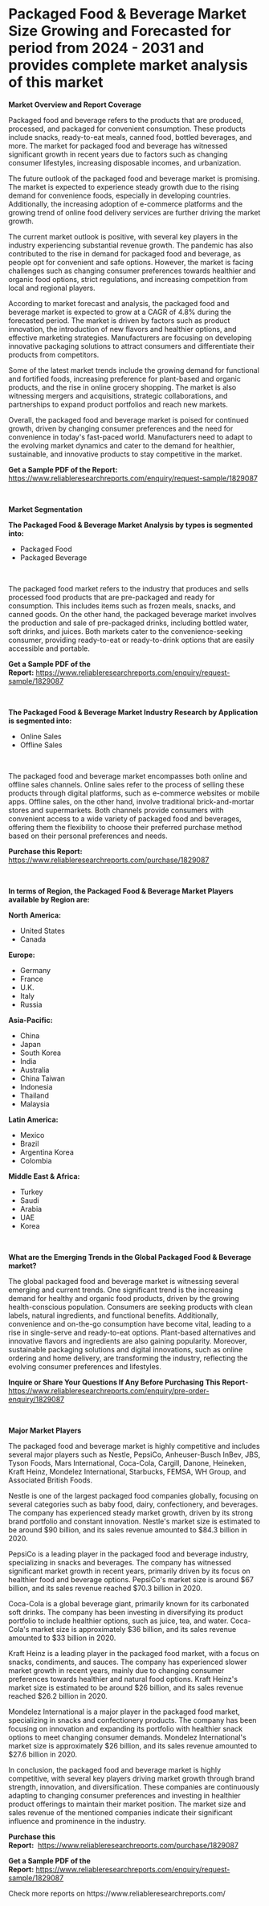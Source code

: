 <p><h1>Packaged Food & Beverage Market Size Growing and Forecasted for period from 2024 - 2031 and provides complete market analysis of this market</h1></p><p><strong>Market Overview and Report Coverage</strong></p>
<p><p>Packaged food and beverage refers to the products that are produced, processed, and packaged for convenient consumption. These products include snacks, ready-to-eat meals, canned food, bottled beverages, and more. The market for packaged food and beverage has witnessed significant growth in recent years due to factors such as changing consumer lifestyles, increasing disposable incomes, and urbanization.</p><p>The future outlook of the packaged food and beverage market is promising. The market is expected to experience steady growth due to the rising demand for convenience foods, especially in developing countries. Additionally, the increasing adoption of e-commerce platforms and the growing trend of online food delivery services are further driving the market growth.</p><p>The current market outlook is positive, with several key players in the industry experiencing substantial revenue growth. The pandemic has also contributed to the rise in demand for packaged food and beverage, as people opt for convenient and safe options. However, the market is facing challenges such as changing consumer preferences towards healthier and organic food options, strict regulations, and increasing competition from local and regional players.</p><p>According to market forecast and analysis, the packaged food and beverage market is expected to grow at a CAGR of 4.8% during the forecasted period. The market is driven by factors such as product innovation, the introduction of new flavors and healthier options, and effective marketing strategies. Manufacturers are focusing on developing innovative packaging solutions to attract consumers and differentiate their products from competitors.</p><p>Some of the latest market trends include the growing demand for functional and fortified foods, increasing preference for plant-based and organic products, and the rise in online grocery shopping. The market is also witnessing mergers and acquisitions, strategic collaborations, and partnerships to expand product portfolios and reach new markets.</p><p>Overall, the packaged food and beverage market is poised for continued growth, driven by changing consumer preferences and the need for convenience in today's fast-paced world. Manufacturers need to adapt to the evolving market dynamics and cater to the demand for healthier, sustainable, and innovative products to stay competitive in the market.</p></p>
<p><strong>Get a Sample PDF of the Report:</strong> <a href="https://www.reliableresearchreports.com/enquiry/request-sample/1829087">https://www.reliableresearchreports.com/enquiry/request-sample/1829087</a></p>
<p>&nbsp;</p>
<p><strong>Market Segmentation</strong></p>
<p><strong>The Packaged Food & Beverage Market Analysis by types is segmented into:</strong></p>
<p><ul><li>Packaged Food</li><li>Packaged Beverage</li></ul></p>
<p>&nbsp;</p>
<p><p>The packaged food market refers to the industry that produces and sells processed food products that are pre-packaged and ready for consumption. This includes items such as frozen meals, snacks, and canned goods. On the other hand, the packaged beverage market involves the production and sale of pre-packaged drinks, including bottled water, soft drinks, and juices. Both markets cater to the convenience-seeking consumer, providing ready-to-eat or ready-to-drink options that are easily accessible and portable.</p></p>
<p><strong>Get a Sample PDF of the Report:</strong>&nbsp;<a href="https://www.reliableresearchreports.com/enquiry/request-sample/1829087">https://www.reliableresearchreports.com/enquiry/request-sample/1829087</a></p>
<p>&nbsp;</p>
<p><strong>The Packaged Food & Beverage Market Industry Research by Application is segmented into:</strong></p>
<p><ul><li>Online Sales</li><li>Offline Sales</li></ul></p>
<p>&nbsp;</p>
<p><p>The packaged food and beverage market encompasses both online and offline sales channels. Online sales refer to the process of selling these products through digital platforms, such as e-commerce websites or mobile apps. Offline sales, on the other hand, involve traditional brick-and-mortar stores and supermarkets. Both channels provide consumers with convenient access to a wide variety of packaged food and beverages, offering them the flexibility to choose their preferred purchase method based on their personal preferences and needs.</p></p>
<p><strong>Purchase this Report:</strong>&nbsp; <a href="https://www.reliableresearchreports.com/purchase/1829087">https://www.reliableresearchreports.com/purchase/1829087</a></p>
<p>&nbsp;</p>
<p><strong>In terms of Region, the Packaged Food & Beverage Market Players available by Region are:</strong></p>
<p>
    <p> <strong> North America: </strong>
        <ul>
            <li>United States</li>
            <li>Canada</li>
        </ul>
        </p> 
    <p> <strong> Europe: </strong>
        <ul>
            <li>Germany</li>
            <li>France</li>
            <li>U.K.</li>
            <li>Italy</li>
            <li>Russia</li>
        </ul>
        </p> 
    <p> <strong> Asia-Pacific: </strong>
        <ul>
            <li>China</li>
            <li>Japan</li>
            <li>South Korea</li>
            <li>India</li>
            <li>Australia</li>
            <li>China Taiwan</li>
            <li>Indonesia</li>
            <li>Thailand</li>
            <li>Malaysia</li>
        </ul>
        </p> 
    <p> <strong> Latin America: </strong>
        <ul>
            <li>Mexico</li>
            <li>Brazil</li>
            <li>Argentina Korea</li>
            <li>Colombia</li>
        </ul>
        </p> 
    <p> <strong> Middle East & Africa: </strong>
        <ul>
            <li>Turkey</li>
            <li>Saudi</li>
            <li>Arabia</li>
            <li>UAE</li>
            <li>Korea</li>
        </ul>
    </p>
    </p>
<p>&nbsp;</p>
<p><strong>What are the Emerging Trends in the Global Packaged Food & Beverage market?</strong></p>
<p><p>The global packaged food and beverage market is witnessing several emerging and current trends. One significant trend is the increasing demand for healthy and organic food products, driven by the growing health-conscious population. Consumers are seeking products with clean labels, natural ingredients, and functional benefits. Additionally, convenience and on-the-go consumption have become vital, leading to a rise in single-serve and ready-to-eat options. Plant-based alternatives and innovative flavors and ingredients are also gaining popularity. Moreover, sustainable packaging solutions and digital innovations, such as online ordering and home delivery, are transforming the industry, reflecting the evolving consumer preferences and lifestyles.</p></p>
<p><strong>Inquire or Share Your Questions If Any Before Purchasing This Report</strong>- <a href="https://www.reliableresearchreports.com/enquiry/pre-order-enquiry/1829087">https://www.reliableresearchreports.com/enquiry/pre-order-enquiry/1829087</a></p>
<p>&nbsp;</p>
<p><strong>Major Market Players</strong></p>
<p><p>The packaged food and beverage market is highly competitive and includes several major players such as Nestle, PepsiCo, Anheuser-Busch InBev, JBS, Tyson Foods, Mars International, Coca-Cola, Cargill, Danone, Heineken, Kraft Heinz, Mondelez International, Starbucks, FEMSA, WH Group, and Associated British Foods.</p><p>Nestle is one of the largest packaged food companies globally, focusing on several categories such as baby food, dairy, confectionery, and beverages. The company has experienced steady market growth, driven by its strong brand portfolio and constant innovation. Nestle's market size is estimated to be around $90 billion, and its sales revenue amounted to $84.3 billion in 2020.</p><p>PepsiCo is a leading player in the packaged food and beverage industry, specializing in snacks and beverages. The company has witnessed significant market growth in recent years, primarily driven by its focus on healthier food and beverage options. PepsiCo's market size is around $67 billion, and its sales revenue reached $70.3 billion in 2020.</p><p>Coca-Cola is a global beverage giant, primarily known for its carbonated soft drinks. The company has been investing in diversifying its product portfolio to include healthier options, such as juice, tea, and water. Coca-Cola's market size is approximately $36 billion, and its sales revenue amounted to $33 billion in 2020.</p><p>Kraft Heinz is a leading player in the packaged food market, with a focus on snacks, condiments, and sauces. The company has experienced slower market growth in recent years, mainly due to changing consumer preferences towards healthier and natural food options. Kraft Heinz's market size is estimated to be around $26 billion, and its sales revenue reached $26.2 billion in 2020.</p><p>Mondelez International is a major player in the packaged food market, specializing in snacks and confectionery products. The company has been focusing on innovation and expanding its portfolio with healthier snack options to meet changing consumer demands. Mondelez International's market size is approximately $26 billion, and its sales revenue amounted to $27.6 billion in 2020.</p><p>In conclusion, the packaged food and beverage market is highly competitive, with several key players driving market growth through brand strength, innovation, and diversification. These companies are continuously adapting to changing consumer preferences and investing in healthier product offerings to maintain their market position. The market size and sales revenue of the mentioned companies indicate their significant influence and prominence in the industry.</p></p>
<p><strong>Purchase this Report:</strong>&nbsp;&nbsp;<a href="https://www.reliableresearchreports.com/purchase/1829087">https://www.reliableresearchreports.com/purchase/1829087</a></p>
<p></p>
<p><strong>Get a Sample PDF of the Report:</strong>&nbsp;<a href="https://www.reliableresearchreports.com/enquiry/request-sample/1829087">https://www.reliableresearchreports.com/enquiry/request-sample/1829087</a></p>
<p>Check more reports on https://www.reliableresearchreports.com/</p>